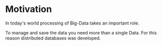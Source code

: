 # Motivation


In today's world processing of Big-Data takes an important role.


To manage and save the data you need more than a single Data.
For this reason distributed databases was developed.
